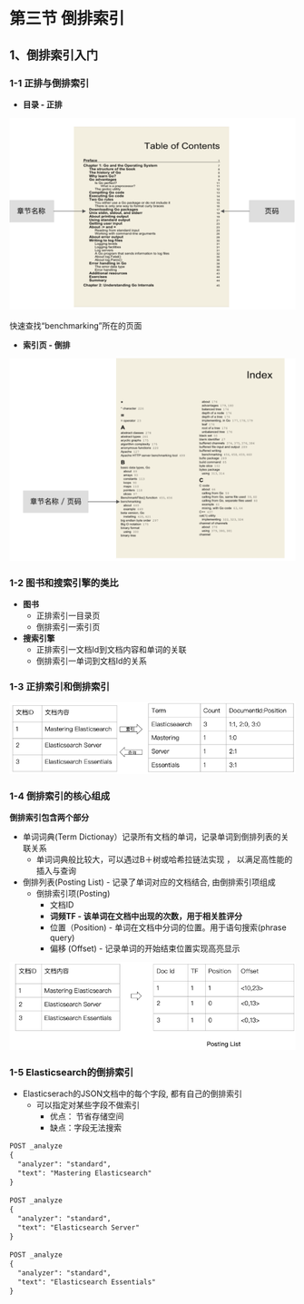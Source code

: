 # **第三节 倒排索引**

## **1、倒排索引入门**


### 1-1 正排与倒排索引 

* **目录 - 正排**

![Alt Image Text](../images/chap3_3_1.png "body image")

快速查找“benchmarking”所在的页面 


* **索引页 - 倒排**

![Alt Image Text](../images/chap3_3_2.png "body image")

### 1-2 图书和搜索引擎的类比 

* **图书** 
	* 正排索引一目录页 
	* 倒排索引一索引页 
* **搜索引擎**
	* 正排索引一文档Id到文档内容和单词的关联 
	* 倒排索引一单词到文档Id的关系 

### 1-3 正排索引和倒排索引 

![Alt Image Text](../images/chap3_3_3.png "body image")


### 1-4 倒排索引的核心组成 

**倒排索引包含两个部分** 

* 单词词典(Term Dictionay）记录所有文档的单词，记录单词到倒排列表的关联关系
	* 单词词典般比较大，可以遇过B＋树或哈希拉链法实现 ， 以满足高性能的插入与查询
* 倒排列表(Posting List) - 记录了单词对应的文档结合, 由倒排索引项组成  
	* 倒排索引项(Posting)
		* 文档ID 
		* **词频TF - 该单词在文档中出现的次数，用于相关胜评分** 
		* 位置（Position) - 单词在文档中分词的位置。用于语句搜索(phrase query) 
		* 偏移 (Offset) - 记录单词的开始结束位置实现高亮显示 


![Alt Image Text](../images/chap3_3_4.png "body image")

### 1-5 Elasticsearch的倒排索引 

* Elasticserach的JSON文档中的每个字段, 都有自己的倒排索引 
	* 可以指定对某些字段不做索引 
		* 优点： 节省存储空间
		* 缺点：字段无法搜索

		
```
POST _analyze
{
  "analyzer": "standard",
  "text": "Mastering Elasticsearch"
}

POST _analyze
{
  "analyzer": "standard",
  "text": "Elasticsearch Server"
}

POST _analyze
{
  "analyzer": "standard",
  "text": "Elasticsearch Essentials"
}
```
